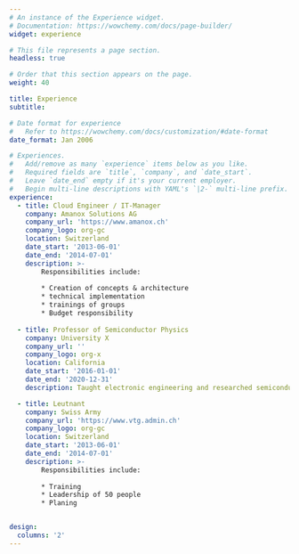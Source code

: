 ```yaml
---
# An instance of the Experience widget.
# Documentation: https://wowchemy.com/docs/page-builder/
widget: experience

# This file represents a page section.
headless: true

# Order that this section appears on the page.
weight: 40

title: Experience
subtitle:

# Date format for experience
#   Refer to https://wowchemy.com/docs/customization/#date-format
date_format: Jan 2006

# Experiences.
#   Add/remove as many `experience` items below as you like.
#   Required fields are `title`, `company`, and `date_start`.
#   Leave `date_end` empty if it's your current employer.
#   Begin multi-line descriptions with YAML's `|2-` multi-line prefix.
experience:
  - title: Cloud Engineer / IT-Manager
    company: Amanox Solutions AG
    company_url: 'https://www.amanox.ch'
    company_logo: org-gc
    location: Switzerland
    date_start: '2013-06-01'
    date_end: '2014-07-01'
    description: >-
        Responsibilities include:
        
        * Creation of concepts & architecture
        * technical implementation
        * trainings of groups
        * Budget responsibility
        
  - title: Professor of Semiconductor Physics
    company: University X
    company_url: ''
    company_logo: org-x
    location: California
    date_start: '2016-01-01'
    date_end: '2020-12-31'
    description: Taught electronic engineering and researched semiconductor physics.

  - title: Leutnant
    company: Swiss Army
    company_url: 'https://www.vtg.admin.ch'
    company_logo: org-gc
    location: Switzerland
    date_start: '2013-06-01'
    date_end: '2014-07-01'
    description: >-
        Responsibilities include:
        
        * Training
        * Leadership of 50 people
        * Planing


design:
  columns: '2'
---
```

